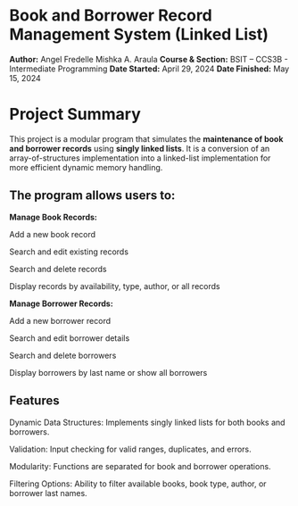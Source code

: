 # Book and Borrower Record Management System (Linked List)

**Author:** Angel Fredelle Mishka A. Araula
**Course & Section:** BSIT – CCS3B - Intermediate Programming
**Date Started:** April 29, 2024
**Date Finished:** May 15, 2024

#  Project Summary
This project is a modular program that simulates the **maintenance of book and borrower records** using **singly linked lists**.
It is a conversion of an array-of-structures implementation into a linked-list implementation for more efficient dynamic memory handling.

## The program allows users to:
**Manage Book Records:**

Add a new book record

Search and edit existing records

Search and delete records

Display records by availability, type, author, or all records

**Manage Borrower Records:**

Add a new borrower record

Search and edit borrower details

Search and delete borrowers

Display borrowers by last name or show all borrowers

## Features
Dynamic Data Structures: Implements singly linked lists for both books and borrowers.

Validation: Input checking for valid ranges, duplicates, and errors.

Modularity: Functions are separated for book and borrower operations.

Filtering Options: Ability to filter available books, book type, author, or borrower last names.
